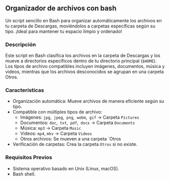 ## Organizador de archivos con bash
Un script sencillo en Bash para organizar automáticamente los archivos en tu carpeta de Descargas, moviéndolos a carpetas específicas según su tipo. ¡Ideal para mantener tu espacio limpio y ordenado!

### Descripción
Este script en Bash clasifica los archivos en la carpeta de Descargas y los mueve a directorios específicos dentro de tu directorio principal (`$HOME`). Los tipos de archivo compatibles incluyen imágenes, documentos, música y videos, mientras que los archivos desconocidos se agrupan en una carpeta Otros.

### Características

- Organización automática: Mueve archivos de manera eficiente según su tipo.
- Compatible con múltiples tipos de archivo:
    - Imágenes: `jpg`,` jpeg`,` png`,` webm`,` gif` → Carpeta `Pictures`
	- Documentos: `doc`,` txt`,` pdf`,` docx` → Carpeta `Documents`
	- Música: `mp3` → Carpeta `Music`
	- Videos: `mp4`, `mkv` → Carpeta `Videos`
	- Otros archivos: Se mueven a una carpeta `Otros
- Verificación de carpetas: Crea la carpeta `Otros` si no existe.

### Requisitos Previos

- Sistema operativo basado en Unix (Linux, macOS).
- Bash shell.

